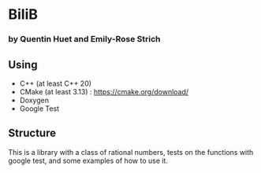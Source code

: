 # BiliB

### by Quentin Huet and Emily-Rose Strich

## Using

- C++ (at least C++ 20)
- CMake (at least 3.13) : https://cmake.org/download/
- Doxygen
- Google Test

## Structure

This is a library with a class of rational numbers, tests on the functions with google test, and some examples of how to use it.